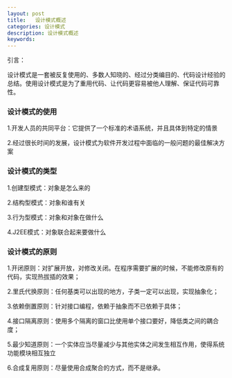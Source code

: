 ```yaml
---
layout: post
title:   设计模式概述
categories: 设计模式
description: 设计模式概述
keywords: 
---
```




引言：

设计模式是一套被反复使用的、多数人知晓的、经过分类编目的、代码设计经验的总结。使用设计模式是为了重用代码、让代码更容易被他人理解、保证代码可靠性。

### 设计模式的使用

1.开发人员的共同平台：它提供了一个标准的术语系统，并且具体到特定的情景

2.经过很长时间的发展，设计模式为软件开发过程中面临的一般问题的最佳解决方案

### 设计模式的类型

1.创建型模式：对象是怎么来的

2.结构型模式：对象和谁有关

3.行为型模式：对象和对象在做什么

4.J2EE模式：对象联合起来要做什么



### 设计模式的原则

1.开闭原则：对扩展开放，对修改关闭。在程序需要扩展的时候，不能修改原有的代码，实现热拔插的效果；

2.里氏代换原则：任何基类可以出现的地方，子类一定可以出现，实现抽象化；

3.依赖倒置原则：针对接口编程，依赖于抽象而不已依赖于具体；

4.接口隔离原则：使用多个隔离的窗口比使用单个接口要好，降低类之间的耦合度；

5.最少知道原则：一个实体应当尽量减少与其他实体之间发生相互作用，使得系统功能模块相互独立

6.合成复用原则：尽量使用合成聚合的方式，而不是继承。